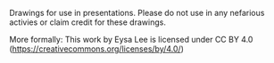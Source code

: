 Drawings for use in presentations. Please do not use in any nefarious activies or claim credit for these drawings.

More formally:  This work by Eysa Lee is licensed under CC BY 4.0 (https://creativecommons.org/licenses/by/4.0/)
